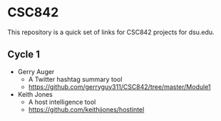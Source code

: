 # CSC842

This repository is a quick set of links for CSC842 projects for dsu.edu.

## Cycle 1

- Gerry Auger
  - A Twitter hashtag summary tool 
  - https://github.com/gerryguy311/CSC842/tree/master/Module1
- Keith Jones 
  - A host intelligence tool
  - https://github.com/keithjjones/hostintel 
